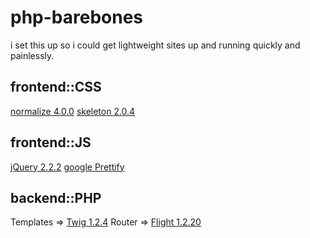 # php-barebones
i set this up so i could get lightweight sites up and running quickly and painlessly. 

## frontend::CSS
[normalize 4.0.0](https://necolas.github.io/normalize.css/)
[skeleton 2.0.4](http://getskeleton.com/)

## frontend::JS
[jQuery 2.2.2](http://code.jquery.com/jquery-2.2.2.min.js)
[google Prettify](https://github.com/tcollard/google-code-prettify)

## backend::PHP
Templates => [Twig 1.2.4](https://github.com/twigphp/Twig)
Router => [Flight 1.2.20](https://github.com/mikecao/flight) 